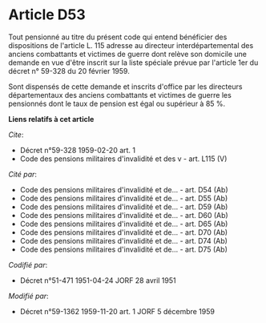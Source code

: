 # Article D53

Tout pensionné au titre du présent code qui entend bénéficier des dispositions de l'article L. 115 adresse au directeur
interdépartemental des anciens combattants et victimes de guerre dont relève son domicile une demande en vue d'être inscrit
sur la liste spéciale prévue par l'article 1er du décret n° 59-328 du 20 février 1959.

Sont dispensés de cette demande et inscrits d'office par les directeurs départementaux des anciens combattants et victimes de
guerre les pensionnés dont le taux de pension est égal ou supérieur à 85 %.

**Liens relatifs à cet article**

_Cite_:

  - Décret n°59-328 1959-02-20 art. 1
  - Code des pensions militaires d'invalidité et des v - art. L115 (V)

_Cité par_:

  - Code des pensions militaires d'invalidité et de... - art. D54 (Ab)
  - Code des pensions militaires d'invalidité et de... - art. D55 (Ab)
  - Code des pensions militaires d'invalidité et de... - art. D59 (Ab)
  - Code des pensions militaires d'invalidité et de... - art. D60 (Ab)
  - Code des pensions militaires d'invalidité et de... - art. D65 (Ab)
  - Code des pensions militaires d'invalidité et de... - art. D70 (Ab)
  - Code des pensions militaires d'invalidité et de... - art. D74 (Ab)
  - Code des pensions militaires d'invalidité et de... - art. D75 (Ab)

_Codifié par_:

  - Décret n°51-471 1951-04-24 JORF 28 avril 1951

_Modifié par_:

  - Décret n°59-1362 1959-11-20 art. 1 JORF 5 décembre 1959
